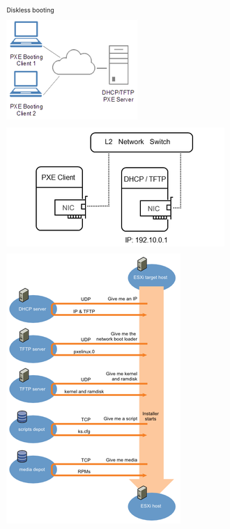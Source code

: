 

Diskless booting



![](/assets/high-level-pxe-boot-overview.png)



![](/assets/pxeboot-l2-network.png)

![](/assets/esxi-pxeboot.png)





